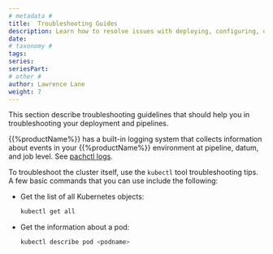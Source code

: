 ```yaml
---
# metadata # 
title:  Troubleshooting Guides
description: Learn how to resolve issues with deploying, configuring, or running {{%productName%}}.
date: 
# taxonomy #
tags: 
series:
seriesPart:
# other # 
author: Lawrence Lane
weight: 7
---
```


This section describe troubleshooting guidelines that should
help you in troubleshooting your deployment and pipelines.

{{%productName%}} has a built-in logging system that collects
information about events in your {{%productName%}} environment at
pipeline, datum, and job level. See [pachctl logs](../reference/pachctl/pachctl_logs).

To troubleshoot the cluster itself, use the `kubectl` tool
troubleshooting tips. A few basic commands that you can use
include the following:

* Get the list of all Kubernetes objects:

  ```s
  kubectl get all
  ```

* Get the information about a pod:

  ```s
  kubectl describe pod <podname>
  ```
 